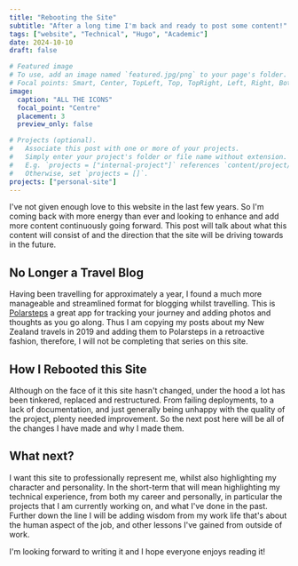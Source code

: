 ```yaml
---
title: "Rebooting the Site"
subtitle: "After a long time I'm back and ready to post some content!"
tags: ["website", "Technical", "Hugo", "Academic"]
date: 2024-10-10
draft: false

# Featured image
# To use, add an image named `featured.jpg/png` to your page's folder.
# Focal points: Smart, Center, TopLeft, Top, TopRight, Left, Right, BottomLeft, Bottom, BottomRight.
image:
  caption: "ALL THE ICONS"
  focal_point: "Centre"
  placement: 3
  preview_only: false

# Projects (optional).
#   Associate this post with one or more of your projects.
#   Simply enter your project's folder or file name without extension.
#   E.g. `projects = ["internal-project"]` references `content/project/deep-learning/index.md`.
#   Otherwise, set `projects = []`.
projects: ["personal-site"]
---
```


I've not given enough love to this website in the last few years. So I'm coming back with more energy than ever and looking to enhance and add more content continuously going forward. This post will talk about what this content will consist of and the direction that the site will be driving towards in the future.

## No Longer a Travel Blog

Having been travelling for approximately a year, I found a much more manageable and streamlined format for blogging whilst travelling. This is [Polarsteps](https://www.polarsteps.com) a great app for tracking your journey and adding photos and thoughts as you go along. Thus I am copying my posts about my New Zealand travels in 2019 and adding them to Polarsteps in a retroactive fashion, therefore, I will not be completing that series on this site.

## How I Rebooted this Site

Although on the face of it this site hasn't changed, under the hood a lot has been tinkered, replaced and restructured. From failing deployments, to a lack of documentation, and just generally being unhappy with the quality of the project, plenty needed improvement. So the next post here will be all of the changes I have made and why I made them.

## What next?

I want this site to professionally represent me, whilst also highlighting my character and personality. In the short-term that will mean highlighting my technical experience, from both my career and personally, in particular the projects that I am currently working on, and what I've done in the past. Further down the line I will be adding wisdom from my work life that's about the human aspect of the job, and other lessons I've gained from outside of work.

I'm looking forward to writing it and I hope everyone enjoys reading it!